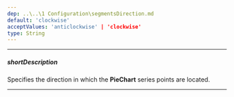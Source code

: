 ```yaml
---
dep: ..\..\1 Configuration\segmentsDirection.md
default: 'clockwise'
acceptValues: 'anticlockwise' | 'clockwise'
type: String
---
```

---
##### shortDescription
Specifies the direction in which the **PieChart** series points are located.

---
